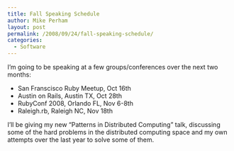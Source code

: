 ```yaml
---
title: Fall Speaking Schedule
author: Mike Perham
layout: post
permalink: /2008/09/24/fall-speaking-schedule/
categories:
  - Software
---
```

I&#8217;m going to be speaking at a few groups/conferences over the next two months:

*   San Franscisco Ruby Meetup, Oct 16th
*   Austin on Rails, Austin TX, Oct 28th
*   RubyConf 2008, Orlando FL, Nov 6-8th
*   Raleigh.rb, Raleigh NC, Nov 18th

I&#8217;ll be giving my new &#8220;Patterns in Distributed Computing&#8221; talk, discussing some of the hard problems in the distributed computing space and my own attempts over the last year to solve some of them.